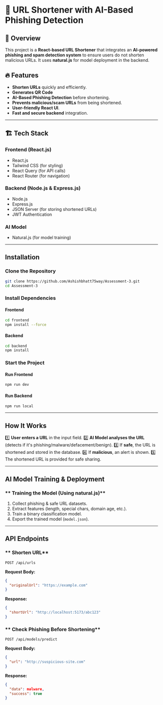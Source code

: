 # 🚀 URL Shortener with AI-Based Phishing Detection

## 📌 Overview
This project is a **React-based URL Shortener** that integrates an **AI-powered phishing and spam detection system** to ensure users do not shorten malicious URLs. It uses **natural.js** for model deployment in the backend.

## 🔥 Features
- **Shorten URLs** quickly and efficiently.
- **Generates QR Code** 
- **AI-Based Phishing Detection** before shortening.
- **Prevents malicious/scam URLs** from being shortened.
- **User-friendly React UI**.
- **Fast and secure backend** integration.

---

## 🏗 Tech Stack
### **Frontend (React.js)**
- React.js
- Tailwind CSS (for styling)
- React Query (for API calls)
- React Router (for navigation)

### **Backend (Node.js & Express.js)**
- Node.js
- Express.js
- JSON Server (for storing shortened URLs)
- JWT Authentication

### **AI Model**
- Natural.js (for model training)

---

## Installation
### Clone the Repository
```bash
git clone https://github.com/Ashishbhatt75way/Assessment-3.git
cd Assessment-3
```

### Install Dependencies
#### **Frontend**
```bash
cd frontend
npm install --force
```
#### **Backend**
```bash
cd backend
npm install
```

### Start the Project
#### **Run Frontend**
```bash
npm run dev
```
#### **Run Backend**
```bash
npm run local
```

---

## How It Works
1️⃣ **User enters a URL** in the input field.
2️⃣ **AI Model analyses the URL** (detects if it's phishing/malware/defacement/benign).
3️⃣ If **safe**, the URL is shortened and stored in the database.
4️⃣ If **malicious**, an alert is shown.
5️⃣ The shortened URL is provided for safe sharing.

---

## AI Model Training & Deployment
### ** Training the Model (Using natural.js)**
1. Collect phishing & safe URL datasets.
2. Extract features (length, special chars, domain age, etc.).
3. Train a binary classification model.
4. Export the trained model (`model.json`).


---

## API Endpoints
### ** Shorten URL**
```http
POST /api/urls
```
**Request Body:**
```json
{
  "originalUrl": "https://example.com"
}
```
**Response:**
```json
{
  "shortUrl": "http://localhost:5173/abc123"
}
```

### ** Check Phishing Before Shortening**
```http
POST /api/models/predict
```
**Request Body:**
```json
{
  "url": "http://suspicious-site.com"
}
```
**Response:**
```json
{
  "data": malware,
  "success": true
}
```